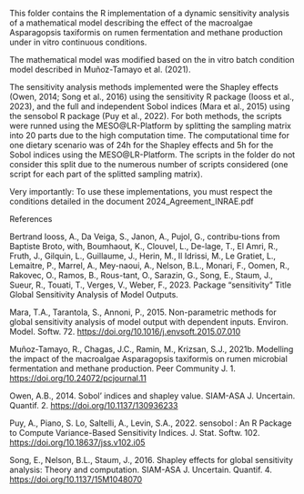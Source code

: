 This folder contains the R implementation of a dynamic sensitivity analysis of a mathematical model describing the effect of the macroalgae Asparagopsis taxiformis on rumen fermentation and methane production under in vitro continuous conditions.

The mathematical model was modified based on the in vitro batch condition model described in  Muñoz-Tamayo et al. (2021). 

The sensitivity analysis methods implemented were the Shapley effects (Owen, 2014; Song et al., 2016) using the sensitivity R package (Iooss et al., 2023), and the full and independent Sobol indices (Mara et al., 2015) using the sensobol R package (Puy et al., 2022). For both methods, the scripts were runned using the MESO@LR-Platform by splitting the sampling matrix into 20 parts due to the high computation time. The computational time for one dietary scenario was of 24h for the Shapley effects and 5h for the Sobol indices using the MESO@LR-Platform. The scripts in the folder do not consider this split due to the numerous number of scripts considered (one script for each part of the splitted sampling matrix). 

Very importantly: To use these implementations, you must respect the conditions detailed in the document 2024_Agreement_INRAE.pdf

References

Bertrand Iooss, A., Da Veiga, S., Janon, A., Pujol, G., contribu-tions from Baptiste Broto,  with, Boumhaout, K., Clouvel, L., De-lage, T., El Amri, R., Fruth, J., Gilquin, L., Guillaume, J., Herin, M., Il Idrissi, M., Le Gratiet, L., Lemaitre, P., Marrel, A., Mey-naoui, A., Nelson, B.L., Monari, F., Oomen, R., Rakovec, O., Ramos, B., Rous-tant, O., Sarazin, G., Song, E., Staum, J., Sueur, R., Touati, T., Verges, V., Weber, F., 2023. Package “sensitivity” Title Global Sensitivity Analysis of Model Outputs.

Mara, T.A., Tarantola, S., Annoni, P., 2015. Non-parametric methods for global sensitivity analysis of model output with dependent inputs. Environ. Model. Softw. 72. https://doi.org/10.1016/j.envsoft.2015.07.010

Muñoz-Tamayo, R., Chagas, J.C., Ramin, M., Krizsan, S.J., 2021b. Modelling the impact of the macroalgae Asparagopsis taxiformis on rumen microbial fermentation and methane production. Peer Community J. 1. https://doi.org/10.24072/pcjournal.11

Owen, A.B., 2014. Sobol’ indices and shapley value. SIAM-ASA J. Uncertain. Quantif. 2. https://doi.org/10.1137/130936233

Puy, A., Piano, S. Lo, Saltelli, A., Levin, S.A., 2022. sensobol : An R Package to Compute Variance-Based Sensitivity Indices. J. Stat. Softw. 102. https://doi.org/10.18637/jss.v102.i05

Song, E., Nelson, B.L., Staum, J., 2016. Shapley effects for global sensitivity analysis: Theory and computation. SIAM-ASA J. Uncertain. Quantif. 4. https://doi.org/10.1137/15M1048070
